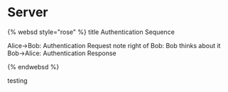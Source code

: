# Server

{% websd style="rose" %}
title Authentication Sequence

Alice->Bob: Authentication Request
note right of Bob: Bob thinks about it
Bob->Alice: Authentication Response

{% endwebsd %}

testing